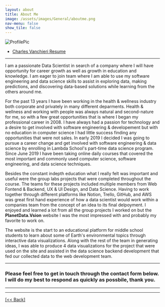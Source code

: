 ```yaml
---
layout: about
title: About Me
image: /assets/images/General/aboutme.png
nav-menu: false
show_tile: false
---
```


![ProfilePic](/assets/images/General/aboutme.png) 
<ul class="actions">
 <li><a href="https://cvanchieri.github.io/DSPortfolio/Post_Resume.html" class="button next">Charles Vanchieri Resume</a></li>
</ul>

---

I am a passionate Data Scientist in search of a company where I will have opportunity for career growth as well as growth in education and knowledge.  I am eager to join team where I am able to use my software engineering and data science skills to assist in exploring data, making predictions, and discovering data-based solutions while learning from the others around me.

 For the past 13 years I have been working in the health & wellness industry both corporate and privately in many different deparments.  Health & wellness and working with people was always natural and second-nature for me, so with a few great opportunities that is where I began my professional career in 2008.  I have always had a passion for technology and a desire to get involved with software engineering & developement but with no education in computer science I had little success finding any opportunities that were not sales. In early 2019 I decided I was going to pursue a career change and get involved with software engineering & data science by enrolling in Lambda School's part-time data science program.  Since June 2019 I have been taking online daily courses that covered the most important and commonly used computer science, software engineering, and data science techniques.  

Besides the constant indepth education what I really felt was important and useful were the group labs projects that were completed throughout the course.  The teams for these projects included multiple members from Web Fontend & Backend, UX & UI Design, and Data Science.  Having to work together through different platforms like Notion, Trello, GitHub, and AWS was great first hand experience of how a data scientist would work within a companies team from the concept of an idea to its final delpoyment.  I enjoyed and learned a lot from all the group projects I worked on but the **PlanetData.Vsion** website I was the most impressed with and probably my favorite to work on.  

The website is the start to an educational platform for middle school students to learn about some of Earth's environmental topics through interactive data visualizations.  Along with the rest of the team in generating ideas, I was able to produce 4 data visualizations for the project that were used on the site and assisted in the data science backend development that fed our collected data to the web development team. 

---

### Please feel free to get in touch through the contact form below.  I will do my best to respond as quickly as possbile, thank you. ###
 
---




---
[[<< Back]](https://cvanchieri.github.io/Portfolio)
